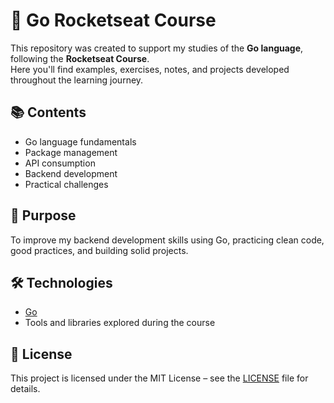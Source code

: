# 🚀 Go Rocketseat Course

This repository was created to support my studies of the **Go language**, following the **Rocketseat Course**.  
Here you'll find examples, exercises, notes, and projects developed throughout the learning journey.

## 📚 Contents

- Go language fundamentals
- Package management
- API consumption
- Backend development
- Practical challenges

## 🎯 Purpose

To improve my backend development skills using Go, practicing clean code, good practices, and building solid projects.

## 🛠️ Technologies

- [Go](https://golang.org/)
- Tools and libraries explored during the course

## 📄 License

This project is licensed under the MIT License – see the [LICENSE](LICENSE) file for details.
